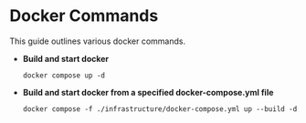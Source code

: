 # Docker Commands

This guide outlines various docker commands.

- **Build and start docker**
    ```
    docker compose up -d
    ```

- **Build and start docker from a specified docker-compose.yml file**
    ```
    docker compose -f ./infrastructure/docker-compose.yml up --build -d
    ```
